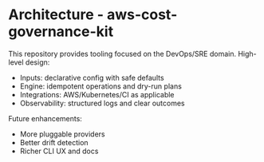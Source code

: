 # Architecture - aws-cost-governance-kit

This repository provides tooling focused on the DevOps/SRE domain. High-level design:

- Inputs: declarative config with safe defaults
- Engine: idempotent operations and dry-run plans
- Integrations: AWS/Kubernetes/CI as applicable
- Observability: structured logs and clear outcomes

Future enhancements:
- More pluggable providers
- Better drift detection
- Richer CLI UX and docs
